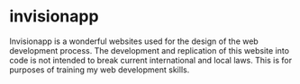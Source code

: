 # invisionapp
Invisionapp is a wonderful websites used for the design of the web development process. The development and replication of this website into code is not intended to break current international and local laws. This is for purposes of training my web development skills.
